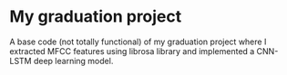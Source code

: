 # My graduation project

A base code (not totally functional) of my graduation project where I extracted MFCC features using librosa library and implemented a CNN-LSTM deep learning model.
